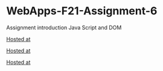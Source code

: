 # WebApps-F21-Assignment-6
Assignment introduction Java Script and DOM

[Hosted at](https://44-563-webapps-f21.github.io/webapps-f21-assignment-6-VikramReddy14/pass.html)

[Hosted at](https://44-563-webapps-f21.github.io/webapps-f21-assignment-6-VikramReddy14/arithmetic.html)

[Hosted at](https://44-563-webapps-f21.github.io/webapps-f21-assignment-6-VikramReddy14/car.html)

